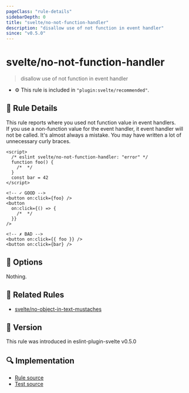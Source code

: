 ```yaml
---
pageClass: "rule-details"
sidebarDepth: 0
title: "svelte/no-not-function-handler"
description: "disallow use of not function in event handler"
since: "v0.5.0"
---
```


# svelte/no-not-function-handler

> disallow use of not function in event handler

- :gear: This rule is included in `"plugin:svelte/recommended"`.

## :book: Rule Details

This rule reports where you used not function value in event handlers.\
If you use a non-function value for the event handler, it event handler will not be called. It's almost always a mistake. You may have written a lot of unnecessary curly braces.

<ESLintCodeBlock>

<!--eslint-skip-->

```svelte
<script>
  /* eslint svelte/no-not-function-handler: "error" */
  function foo() {
    /*  */
  }
  const bar = 42
</script>

<!-- ✓ GOOD -->
<button on:click={foo} />
<button
  on:click={() => {
    /*  */
  }}
/>

<!-- ✗ BAD -->
<button on:click={{ foo }} />
<button on:click={bar} />
```

</ESLintCodeBlock>

## :wrench: Options

Nothing.

## :couple: Related Rules

- [svelte/no-object-in-text-mustaches]

[svelte/no-object-in-text-mustaches]: ./no-object-in-text-mustaches.md

## :rocket: Version

This rule was introduced in eslint-plugin-svelte v0.5.0

## :mag: Implementation

- [Rule source](https://github.com/sveltejs/eslint-plugin-svelte/blob/main/src/rules/no-not-function-handler.ts)
- [Test source](https://github.com/sveltejs/eslint-plugin-svelte/blob/main/tests/src/rules/no-not-function-handler.ts)
